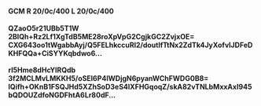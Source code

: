 #### GCM R 20/0c/400 L 20/0c/400
**QZaoO5r21UBb5T1W**<br/>**2BlQh+Rz2Lf1XgTdB5ME28roXpVpG2CgjkGC2ZvjxOE=**<br/>**CXG643oo1tWgabbAyj/Q5FELhkccuRl2/doutlfTtNx2ZdTk4JyXofvlJDFeDKHFQQa+CiSYYKqbdwo6...**<br/><br/>
**rl5Hme8dHcYIRQdb**<br/>**3f2MCLMvLMKKH5/oSEl6P4lWDjgN6pyanWChFWDG0B8=**<br/>**lQifh+OKnB1FSQJHd5XZhSoD3eS4lXFHGqoqZ/skA82vTNLbMxxAxl945bQDOUZdfoNGDFhtA6Lr80dF...**